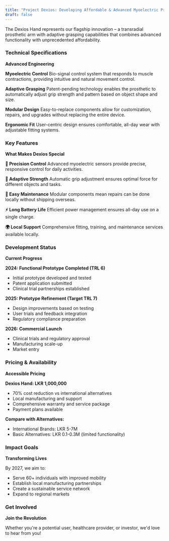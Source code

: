 ```yaml
---
title: "Project Dexios: Developing Affordable & Advanced Myoelectric Prostheses"
draft: false
---
```


The Dexios Hand represents our flagship innovation – a transradial prosthetic arm with adaptive grasping capabilities that combines advanced functionality with unprecedented affordability.

### Technical Specifications
**Advanced Engineering**

**Myoelectric Control**
Bio-signal control system that responds to muscle contractions, providing intuitive and natural movement control.

**Adaptive Grasping**
Patent-pending technology enables the prosthetic to automatically adjust grip strength and pattern based on object shape and size.

**Modular Design**
Easy-to-replace components allow for customization, repairs, and upgrades without replacing the entire device.

**Ergonomic Fit**
User-centric design ensures comfortable, all-day wear with adjustable fitting systems.

### Key Features
**What Makes Dexios Special**

**🎯 Precision Control**
Advanced myoelectric sensors provide precise, responsive control for daily activities.

**💪 Adaptive Strength**
Automatic grip adjustment ensures optimal force for different objects and tasks.

**🔧 Easy Maintenance**
Modular components mean repairs can be done locally without shipping overseas.

**⚡ Long Battery Life**
Efficient power management ensures all-day use on a single charge.

**🌍 Local Support**
Comprehensive fitting, training, and maintenance services available locally.

### Development Status
**Current Progress**

**2024: Functional Prototype Completed (TRL 6)**
- Initial prototype developed and tested
- Patent application submitted
- Clinical trial partnerships established

**2025: Prototype Refinement (Target TRL 7)**
- Design improvements based on testing
- User trials and feedback integration
- Regulatory compliance preparation

**2026: Commercial Launch**
- Clinical trials and regulatory approval
- Manufacturing scale-up
- Market entry

### Pricing & Availability
**Accessible Pricing**

**Dexios Hand: LKR 1,000,000**
- 70% cost reduction vs international alternatives
- Local manufacturing and support
- Comprehensive warranty and service package
- Payment plans available

**Compare with Alternatives:**
- International Brands: LKR 5-7M
- Basic Alternatives: LKR 0.1-0.3M (limited functionality)

### Impact Goals
**Transforming Lives**

By 2027, we aim to:
- Serve 60+ individuals with improved mobility
- Establish local manufacturing partnerships
- Create a sustainable service network
- Expand to regional markets

### Get Involved
**Join the Revolution**

Whether you're a potential user, healthcare provider, or investor, we'd love to hear from you!
